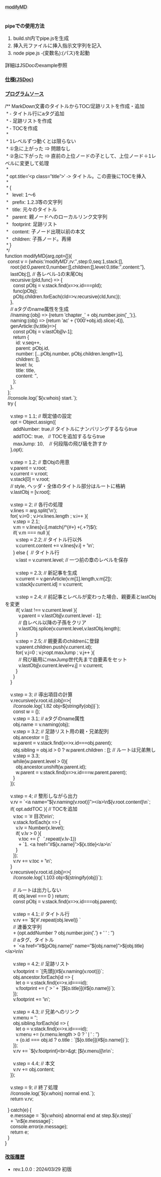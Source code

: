 <style>
/* -----------------------------------------------
  library/CSS/1.3.0/core.css
----------------------------------------------- */
html, body{
  width: 100%;
  margin: 0;
  /*font-size: 4vw;*/
  text-size-adjust: none; /* https://gotohayato.com/content/531/ */
}
body * {
  font-size: 1rem;
  font-family: sans-serif;
  box-sizing: border-box;
}
.num, .right {text-align:right;}
.screen {padding: 1rem;} /* SPAでの切替用画面 */
.title { /* Markdown他でのタイトル */
  font-size: 2.4rem;
  text-shadow: 2px 2px 5px #888;
}

/* --- テーブル -------------------------------- */
.table {display:grid}
th, .th, td, .td {
  margin: 0.2rem;
  padding: 0.2rem;
}
th, .th {
  background-color: #888;
  color: white;
}
td, .td {
  border-bottom: solid 1px #aaa;
  border-right: solid 1px #aaa;
}

/* --- 部品 ----------------------------------- */
.triDown { /* 下向き矢印 */
  --bw: 50px;
  width: 0px;
  height: 0px;
  border-top: calc(var(--bw) * 0.7) solid #aaa;
  border-right: var(--bw) solid transparent;
  border-left: var(--bw) solid transparent;
  border-bottom: calc(var(--bw) * 0.2) solid transparent;
}

/* --- 部品：待機画面 --------------------------- */
.loader,
.loader:after {
  border-radius: 50%;
  width: 10em;
  height: 10em;
}
.loader {
  margin: 60px auto;
  font-size: 10px;
  position: relative;
  text-indent: -9999em;
  border-top: 1.1em solid rgba(204,204,204, 0.2);
  border-right: 1.1em solid rgba(204,204,204, 0.2);
  border-bottom: 1.1em solid rgba(204,204,204, 0.2);
  border-left: 1.1em solid #cccccc;
  -webkit-transform: translateZ(0);
  -ms-transform: translateZ(0);
  transform: translateZ(0);
  -webkit-animation: load8 1.1s infinite linear;
  animation: load8 1.1s infinite linear;
}
@-webkit-keyframes load8 {
  0% {
    -webkit-transform: rotate(0deg);
    transform: rotate(0deg);
  }
  100% {
    -webkit-transform: rotate(360deg);
    transform: rotate(360deg);
  }
}
@keyframes load8 {
  0% {
    -webkit-transform: rotate(0deg);
    transform: rotate(0deg);
  }
  100% {
    -webkit-transform: rotate(360deg);
    transform: rotate(360deg);
  }
}
</style>

<p class="title"><a name="top">modifyMD</a></p>

# pipeでの使用方法

1. build.sh内でpipe.jsを生成
1. 挿入元ファイルに挿入指示文字列を記入
1. `node pipe.js -(変数名):(パス)`を起動

詳細はJSDocのexample参照

# <a name="jsdoc" href="#top">仕様(JSDoc)</a>



# <a name="source" href="#top">プログラムソース</a>

<!-- タイトル(第一レベル)が存在しない場合、ラベルをタイトルとして設定 -->
```
/** MarkDown文書のタイトルからTOC/足跡リストを作成・追加
 * - タイトル行にaタグ追加
 * - 足跡リストを作成
 * - TOCを作成
 * 
 * 1レベルずつ動くとは限らない
 * ①急に上がった ⇒ 問題なし
 * ②急に下がった ⇒ 直前の上位ノードの子として、上位ノード＋1レベルに変更して処理
 * 
 * opt.title='<p class="title">' -> タイトル。この直後にTOCを挿入
 * 
 * {
 *   level: 1〜6
 *   prefix: 1.2.3等の文字列
 *   title: 元々のタイトル
 *   parent: 親ノードへのローカルリンク文字列
 *   footprint: 足跡リスト
 *   content: 子ノード出現以前の本文
 *   children: 子孫ノード。再帰
 * }
 */
function modifyMD(arg,opt={}){
  const v = {whois:'modifyMD',rv:'',step:0,seq:1,stack:[],
    root:{id:0,parent:0,number:[],children:[],level:0,title:'',content:''},
    lastObj:[], // 各レベル-1の末尾Obj
    recursive:(pId,func) => {
      const pObj = v.stack.find(x=>x.id===pId);
      func(pObj);
      pObj.children.forEach(cId=>v.recursive(cId,func));
    },
    // aタグのname属性を生成
    //naming:(obj) => {return 'chapter_' + obj.number.join('_');},
    naming:(obj) => {return 'ac' + ('000'+obj.id).slice(-4)},
    genArticle:(lv,title)=>{
      const pObj = v.lastObj[lv-1];
      return {
        id: v.seq++,
        parent: pObj.id,
        number: [...pObj.number, pObj.children.length+1],
        children: [],
        level: lv,
        title: title,
        content: '',
      };
    },
  };
  //console.log(`${v.whois} start.`);
  try {

    v.step = 1.1; // 既定値の設定
    opt = Object.assign({
      addNumber: true,// タイトルにナンバリングするならtrue
      addTOC: true,   // TOCを追加するならtrue
      maxJump: 10,    // 何段階の飛び級を許すか
    },opt);

    v.step = 1.2; // 章Objの用意
    v.parent = v.root;
    v.current = v.root;
    v.stack[0] = v.root;
    // style, ヘッダ・全体のタイトル部分はルートに格納
    v.lastObj = [v.root];

    v.step = 2; // 各行の処理
    v.lines = arg.split('\n');
    for( v.i=0 ; v.i<v.lines.length ; v.i++ ){
      v.step = 2.1;
      v.m = v.lines[v.i].match(/^(#+) +(.+?)$/);
      if( v.m === null ){
        v.step = 2.2; // タイトル行以外
        v.current.content += v.lines[v.i] + '\n';
      } else {  // タイトル行
        v.last = v.current.level; // 一つ前の章のレベルを保存

        v.step = 2.3; // 新記事を生成
        v.current = v.genArticle(v.m[1].length,v.m[2]);
        v.stack[v.current.id] = v.current;

        v.step = 2.4; // 前記事とレベルが変わった場合、親要素とlastObjを変更
        if( v.last !== v.current.level ){
          v.parent = v.lastObj[v.current.level - 1];
          // 自レベル以降の子孫をクリア
          v.lastObj.splice(v.current.level,v.lastObj.length);
        }
        v.step = 2.5; // 親要素のchildrenに登録
        v.parent.children.push(v.current.id);
        for( v.j=0 ; v.j<opt.maxJump ; v.j++ ){
          // 飛び級用にmaxJump世代先まで自要素をセット
          v.lastObj[v.current.level+v.j] = v.current;
        }
      }
    }

    v.step = 3; // 導出項目の計算
    v.recursive(v.root.id,(obj)=>{
      //console.log(`l.82 obj=${stringify(obj)}`);
      const w = {};
      v.step = 3.1; // aタグのname属性
      obj.name = v.naming(obj);
      v.step = 3.2; // 足跡リスト用の親・兄弟配列
      obj.ancestor = [];
      w.parent = v.stack.find(x=>x.id===obj.parent);
      obj.sibling = obj.id > 0 ? w.parent.children : []; // ルートは兄弟無し
      v.step = 3.3;
      while(w.parent.level > 0){
        obj.ancestor.unshift(w.parent.id);
        w.parent = v.stack.find(x=>x.id===w.parent.parent);
      }
    });

    v.step = 4; // 整形しながら出力
    v.rv = `<a name="${v.naming(v.root)}"></a>\n${v.root.content}\n`;
    if( opt.addTOC ){ // TOCを追加
      v.toc = '# 目次\n\n';
      v.stack.forEach(x => {
        v.lv = Number(x.level);
        if( v.lv > 0 ){
          v.toc += ('   '.repeat(v.lv-1))
          + `1. <a href="#${x.name}">${x.title}</a>\n`  
        }
      });
      v.rv += v.toc + '\n';
    }
    v.recursive(v.root.id,(obj)=>{
      //console.log(`l.103 obj=${stringify(obj)}`);

      // ルートは出力しない
      if( obj.level === 0 ) return;
      const pObj = v.stack.find(x=>x.id===obj.parent);

      v.step = 4.1; // タイトル行
      v.rv += `${'#'.repeat(obj.level)} `
      // 連番文字列
      + (opt.addNumber ? obj.number.join('.') + ' ' : '')
      // aタグ、タイトル
      + `<a href="#${pObj.name}" name="${obj.name}">${obj.title}</a>\n\n`

      v.step = 4.2; // 足跡リスト
      v.footprint = `[先頭](#${v.naming(v.root)})`;
      obj.ancestor.forEach(id => {
        let o = v.stack.find(x=>x.id===id);
        v.footprint += (' > ' + `[${o.title}](#${o.name})`);
      });
      v.footprint += '\n';

      v.step = 4.3; // 兄弟へのリンク
      v.menu = '';
      obj.sibling.forEach(id => {
        let o = v.stack.find(x=>x.id===id);
        v.menu += (v.menu.length > 0 ? ' | ' : '')
        + (o.id === obj.id ? o.title : `[${o.title}](#${o.name})`);
      });
      v.rv += `${v.footprint}<br>&gt; [${v.menu}]\n\n`;

      v.step = 4.4; // 本文
      v.rv += obj.content;
    });

    v.step = 9; // 終了処理
    //console.log(`${v.whois} normal end.`);
    return v.rv;

  } catch(e) {
    e.message = `${v.whois} abnormal end at step.${v.step}`
    + `\n${e.message}`;
    console.error(e.message);
    return e;
  }
}
```


# <a name="revision_history" href="#top">改版履歴</a>

- rev.1.0.0 : 2024/03/29 初版
